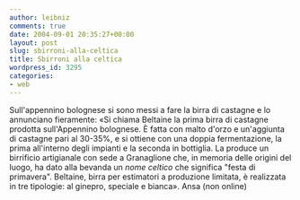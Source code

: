 ```yaml
---
author: leibniz
comments: true
date: 2004-09-01 20:35:27+00:00
layout: post
slug: sbirroni-alla-celtica
title: Sbirroni alla celtica
wordpress_id: 3295
categories:
- web
---
```


Sull'appennino bolognese si sono messi a fare la birra di castagne e lo annunciano fieramente: «Si chiama Beltaine la prima birra di castagne prodotta sull'Appennino bolognese. È fatta con malto d'orzo e un'aggiunta di castagne pari al 30-35%, e si ottiene con una doppia fermentazione, la prima all'interno degli impianti e la seconda in bottiglia. La produce un birrificio artigianale con sede a Granaglione che, in memoria delle origini del luogo, ha dato alla bevanda un _nome celtico_ che significa "festa di primavera". Beltaine, birra per estimatori a produzione limitata, è realizzata in tre tipologie: al ginepro, speciale e bianca».
Ansa (non online)
